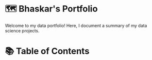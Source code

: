 # 🗺 Bhaskar's Portfolio
Welcome to my data portfolio! Here, I document a summary of my data science projects.

# 📚 Table of Contents
